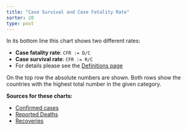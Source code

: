 ```yaml
---
title: "Case Survival and Case Fatality Rate"
sorter: 20
type: post
---
```



In its bottom line this chart shows two different rates:

* **Case fatality rate**: `CFR := D/C`
* **Case survival rate**: `CFR := R/C`
* For details please see the [Definitions page](./page_definitions/)
  
On the top row the absolute numbers are shown. Both rows show the countries with the highest total number in the given category.

**Sources for these charts:**

* [Confirmed cases](https://github.com/fezde/COVID-19/blob/master/csse_covid_19_data/csse_covid_19_time_series/time_series_covid19_confirmed_global.csv)
* [Reported Deaths](https://github.com/fezde/COVID-19/blob/master/csse_covid_19_data/csse_covid_19_time_series/time_series_covid19_deaths_global.csv)
* [Recoveries](https://github.com/fezde/COVID-19/blob/master/csse_covid_19_data/csse_covid_19_time_series/time_series_covid19_recovered_global.csv)
